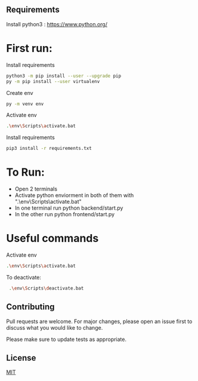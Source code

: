 ## Requirements 

Install python3 : https://www.python.org/


# First run:

Install requirements

```bash
python3 -m pip install --user --upgrade pip
py -m pip install --user virtualenv
```

Create env

```bash
py -m venv env
```

Activate env

```bash
.\env\Scripts\activate.bat
```

Install requirements

```bash
pip3 install -r requirements.txt
```

# To Run:

 * Open 2 terminals
 * Activate python enviorment in both of them with ".\env\Scripts\activate.bat"
 * In one terminal run python backend/start.py
 * In the other run python frontend/start.py


# Useful commands

Activate env

```bash
.\env\Scripts\activate.bat
```

To deactivate:

```bash
 .\env\Scripts\deactivate.bat
```



## Contributing
Pull requests are welcome. For major changes, please open an issue first to discuss what you would like to change.

Please make sure to update tests as appropriate.

## License
[MIT](https://choosealicense.com/licenses/mit/)
